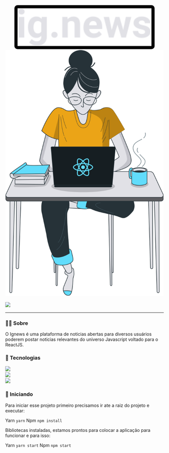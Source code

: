 <center>
<img alt="Logo do ServeRest" src="./src/assets/logo.svg" height="120" style="background-color:black;border-radius:10px;padding:10px;">
<img alt="Logo do ServeRest" src="./src/assets/avatar.svg">
</center>


<br/>

<a href="https://www.linkedin.com/in/lucas-veloso-assa-galego-661274174/">
<img src="https://img.shields.io/badge/LinkedIn-0077B5?style=for-the-badge&logo=linkedin&logoColor=white" />
</a>


---
### 💁‍♂️ Sobre

O Ignews é uma plataforma de noticias abertas para diversos usuários poderem postar noticias relevantes do universo Javascript voltado para o ReactJS.


### 🚀 Tecnologias

<img src="https://img.shields.io/badge/React-20232A?style=for-the-badge&logo=react&logoColor=61DAFB" />
<br/>
<img src="https://img.shields.io/badge/TypeScript-007ACC?style=for-the-badge&logo=typescript&logoColor=white" />
<br/>
<img src="https://img.shields.io/badge/styled--components-DB7093?style=for-the-badge&logo=styled-components&logoColor=white" />

### 🏃 Iniciando

Para iniciar esse projeto primeiro precisamos ir ate a raiz do projeto e executar:

Yarn ` yarn `
Npm ` npm install `

Bibliotecas instaladas, estamos prontos para colocar a aplicação para funcionar e para isso:

Yarn ` yarn start `
Npm ` npm start `